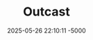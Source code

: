 ---
title: Outcast
date: 2025-05-26 22:10:11 -5000
categories: [CTF, Nahamcon 2025, Web]
tags: [Web]
toc: true
comments: false
---